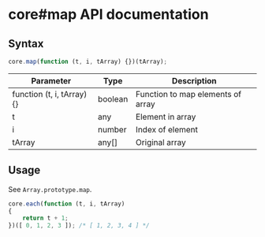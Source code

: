 # core#map API documentation

## Syntax

``` javascript
core.map(function (t, i, tArray) {})(tArray);
```

| Parameter | Type | Description |
|--|--|--|
| function (t, i, tArray) {} | boolean | Function to map elements of array |
| t | any | Element in array |
| i | number | Index of element |
| tArray | any[] | Original array |

## Usage

See `Array.prototype.map`.

``` javascript
core.each(function (t, i, tArray)
{
    return t + 1;
})([ 0, 1, 2, 3 ]); /* [ 1, 2, 3, 4 ] */
```
